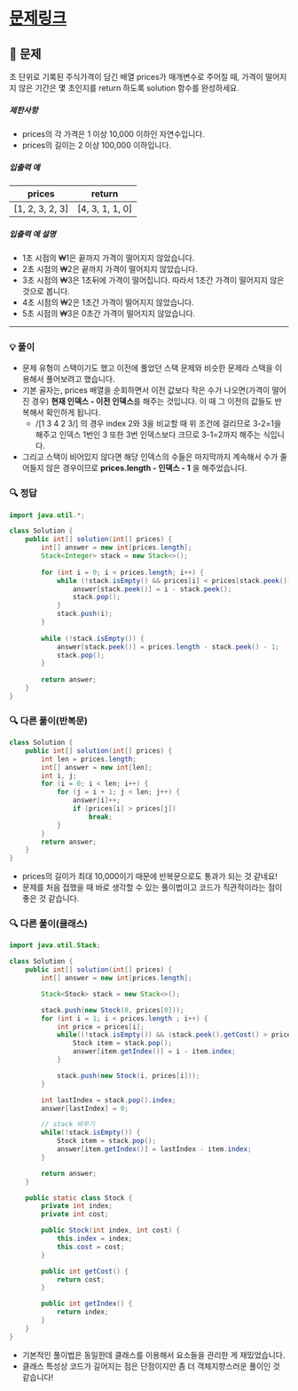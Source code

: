 # [문제링크](https://school.programmers.co.kr/learn/courses/30/lessons/42584)

## 📝 문제

초 단위로 기록된 주식가격이 담긴 배열 prices가 매개변수로 주어질 때, 가격이 떨어지지 않은 기간은 몇 초인지를 return 하도록 solution 함수를 완성하세요.

##### 제한사항

- prices의 각 가격은 1 이상 10,000 이하인 자연수입니다.
- prices의 길이는 2 이상 100,000 이하입니다.

##### 입출력 예

|prices|return|
|---|---|
|[1, 2, 3, 2, 3]|[4, 3, 1, 1, 0]|

##### 입출력 예 설명

- 1초 시점의 ₩1은 끝까지 가격이 떨어지지 않았습니다.
- 2초 시점의 ₩2은 끝까지 가격이 떨어지지 않았습니다.
- 3초 시점의 ₩3은 1초뒤에 가격이 떨어집니다. 따라서 1초간 가격이 떨어지지 않은 것으로 봅니다.
- 4초 시점의 ₩2은 1초간 가격이 떨어지지 않았습니다.
- 5초 시점의 ₩3은 0초간 가격이 떨어지지 않았습니다.

---

### 💡 풀이

- 문제 유형이 스택이기도 했고 이전에 풀었던 스택 문제와 비슷한 문제라 스택을 이용해서 풀어보려고 했습니다.
- 기본 골자는, prices 배열을 순회하면서 이전 값보다 작은 수가 나오면(가격이 떨어진 경우) **현재 인덱스 - 이전 인덱스**를 해주는 것입니다. 이 때 그 이전의 값들도 반복해서 확인하게 됩니다.
	- /[1 3 4 2 3/] 의 경우 index 2와 3을 비교할 때 위 조건에 걸리므로 3-2=1을 해주고 인덱스 1번인 3 또한 3번 인덱스보다 크므로 3-1=2까지 해주는 식입니다.
- 그리고 스택이 비어있지 않다면 해당 인덱스의 수들은 마지막까지 계속해서 수가 줄어들지 않은 경우이므로 **prices.length - 인덱스 - 1** 을 해주었습니다.


### 🔍 정답

```java
import java.util.*;

class Solution {
    public int[] solution(int[] prices) {
        int[] answer = new int[prices.length];
        Stack<Integer> stack = new Stack<>();
        
        for (int i = 0; i < prices.length; i++) {
            while (!stack.isEmpty() && prices[i] < prices[stack.peek()]) {
                answer[stack.peek()] = i - stack.peek();
                stack.pop();
            }
            stack.push(i);
        }
        
        while (!stack.isEmpty()) {
            answer[stack.peek()] = prices.length - stack.peek() - 1;
            stack.pop();
        }
        
        return answer;
    }
}
```

### 🔍 다른 풀이(반복문)

```java
class Solution {
    public int[] solution(int[] prices) {
        int len = prices.length;
        int[] answer = new int[len];
        int i, j;
        for (i = 0; i < len; i++) {
            for (j = i + 1; j < len; j++) {
                answer[i]++;
                if (prices[i] > prices[j])
                    break;
            }
        }
        return answer;
    }
}
```

- prices의 길이가 최대 10,000이기 때문에 반복문으로도 통과가 되는 것 같네요!
- 문제를 처음 접했을 때 바로 생각할 수 있는 풀이법이고 코드가 직관적이라는 점이 좋은 것 같습니다.

### 🔍 다른 풀이(클래스)

```java
import java.util.Stack;

class Solution {
    public int[] solution(int[] prices) {
        int[] answer = new int[prices.length];

        Stack<Stock> stack = new Stack<>();

        stack.push(new Stock(0, prices[0]));
        for (int i = 1; i < prices.length ; i++) {
            int price = prices[i];
            while((!stack.isEmpty()) && (stack.peek().getCost() > price)) {
                Stock item = stack.pop();
                answer[item.getIndex()] = i - item.index;
            }

            stack.push(new Stock(i, prices[i]));
        }

        int lastIndex = stack.pop().index;
        answer[lastIndex] = 0;

        // stack 비우기
        while(!stack.isEmpty()) {
            Stock item = stack.pop();
            answer[item.getIndex()] = lastIndex - item.index;
        }

        return answer;
    }

    public static class Stock {
        private int index;
        private int cost;

        public Stock(int index, int cost) {
            this.index = index;
            this.cost = cost;
        }

        public int getCost() {
            return cost;
        }

        public int getIndex() {
            return index;
        }
    }
}
```

- 기본적인 풀이법은 동일한데 클래스를 이용해서 요소들을 관리한 게 재밌었습니다.
- 클래스 특성상 코드가 길어지는 점은 단점이지만 좀 더 객체지향스러운 풀이인 것 같습니다!